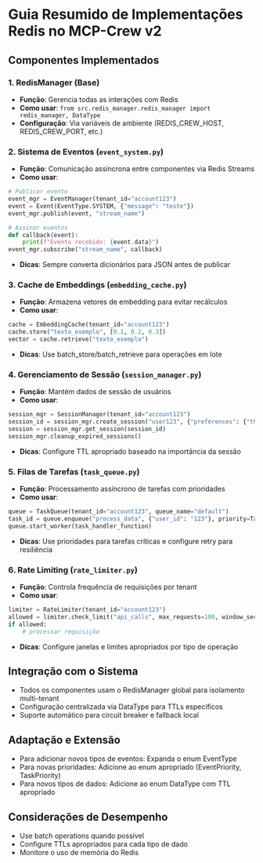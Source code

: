 # Guia Resumido de Implementações Redis no MCP-Crew v2

## Componentes Implementados

### 1. RedisManager (Base)
- **Função**: Gerencia todas as interações com Redis
- **Como usar**: `from src.redis_manager.redis_manager import redis_manager, DataType`
- **Configuração**: Via variáveis de ambiente (REDIS_CREW_HOST, REDIS_CREW_PORT, etc.)

### 2. Sistema de Eventos (`event_system.py`)
- **Função**: Comunicação assíncrona entre componentes via Redis Streams
- **Como usar**:
```python
# Publicar evento
event_mgr = EventManager(tenant_id="account123")
event = Event(EventType.SYSTEM, {"message": "teste"})
event_mgr.publish(event, "stream_name")

# Assinar eventos
def callback(event):
    print(f"Evento recebido: {event.data}")
event_mgr.subscribe("stream_name", callback)
```
- **Dicas**: Sempre converta dicionários para JSON antes de publicar

### 3. Cache de Embeddings (`embedding_cache.py`)
- **Função**: Armazena vetores de embedding para evitar recálculos
- **Como usar**:
```python
cache = EmbeddingCache(tenant_id="account123")
cache.store("texto_exemplo", [0.1, 0.2, 0.3])
vector = cache.retrieve("texto_exemplo")
```
- **Dicas**: Use batch_store/batch_retrieve para operações em lote

### 4. Gerenciamento de Sessão (`session_manager.py`)
- **Função**: Mantém dados de sessão de usuários
- **Como usar**:
```python
session_mgr = SessionManager(tenant_id="account123")
session_id = session_mgr.create_session("user123", {"preferences": {"theme": "dark"}})
session = session_mgr.get_session(session_id)
session_mgr.cleanup_expired_sessions()
```
- **Dicas**: Configure TTL apropriado baseado na importância da sessão

### 5. Filas de Tarefas (`task_queue.py`)
- **Função**: Processamento assíncrono de tarefas com prioridades
- **Como usar**:
```python
queue = TaskQueue(tenant_id="account123", queue_name="default")
task_id = queue.enqueue("process_data", {"user_id": "123"}, priority=TaskPriority.HIGH)
queue.start_worker(task_handler_function)
```
- **Dicas**: Use prioridades para tarefas críticas e configure retry para resiliência

### 6. Rate Limiting (`rate_limiter.py`)
- **Função**: Controla frequência de requisições por tenant
- **Como usar**:
```python
limiter = RateLimiter(tenant_id="account123")
allowed = limiter.check_limit("api_calls", max_requests=100, window_seconds=60)
if allowed:
    # processar requisição
```
- **Dicas**: Configure janelas e limites apropriados por tipo de operação

## Integração com o Sistema

- Todos os componentes usam o RedisManager global para isolamento multi-tenant
- Configuração centralizada via DataType para TTLs específicos
- Suporte automático para circuit breaker e fallback local

## Adaptação e Extensão

- Para adicionar novos tipos de eventos: Expanda o enum EventType
- Para novas prioridades: Adicione ao enum apropriado (EventPriority, TaskPriority)
- Para novos tipos de dados: Adicione ao enum DataType com TTL apropriado

## Considerações de Desempenho

- Use batch operations quando possível
- Configure TTLs apropriados para cada tipo de dado
- Monitore o uso de memória do Redis
